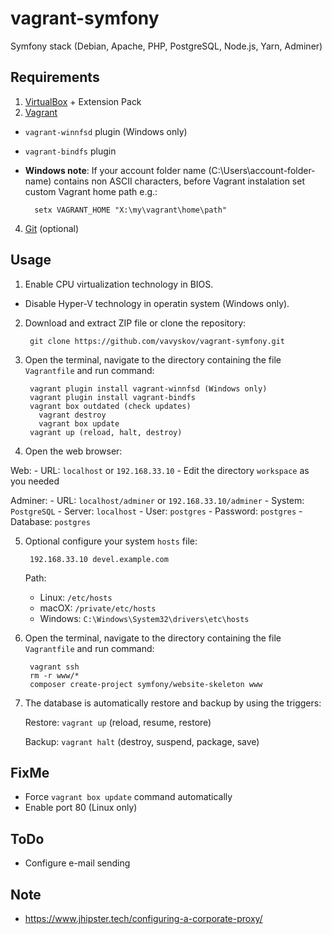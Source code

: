 # vagrant-symfony

Symfony stack (Debian, Apache, PHP, PostgreSQL, Node.js, Yarn, Adminer)

## Requirements
1. [VirtualBox](https://www.virtualbox.org/) + Extension Pack
2. [Vagrant](https://www.vagrantup.com/)
  - `vagrant-winnfsd` plugin (Windows only)
  - `vagrant-bindfs` plugin
  - **Windows note**: If your account folder name (C:\Users\account-folder-name\) contains non ASCII characters, before Vagrant instalation set custom Vagrant home path e.g.:
        
          setx VAGRANT_HOME "X:\my\vagrant\home\path"
        
4. [Git](https://git-scm.com/) (optional)

## Usage

1. Enable CPU virtualization technology in BIOS.

  - Disable Hyper-V technology in operatin system (Windows only).
      
2. Download and extract ZIP file or clone the repository:

		git clone https://github.com/vavyskov/vagrant-symfony.git

3. Open the terminal, navigate to the directory containing the file `Vagrantfile` and run command:

		vagrant plugin install vagrant-winnfsd (Windows only)
        vagrant plugin install vagrant-bindfs
        vagrant box outdated (check updates)
          vagrant destroy
          vagrant box update
        vagrant up (reload, halt, destroy)

4. Open the web browser:

  Web:
    - URL: `localhost` or `192.168.33.10`
    - Edit the directory `workspace` as you needed

  Adminer:
    - URL: `localhost/adminer` or `192.168.33.10/adminer`
	- System: `PostgreSQL`
    - Server: `localhost`
	- User: `postgres`
	- Password: `postgres`
	- Database: `postgres`

5. Optional configure your system `hosts` file:

		192.168.33.10 devel.example.com

	Path:
    - Linux: `/etc/hosts`
	- macOX: `/private/etc/hosts`
	- Windows: `C:\Windows\System32\drivers\etc\hosts`

6. Open the terminal, navigate to the directory containing the file `Vagrantfile` and run command:

        vagrant ssh
        rm -r www/*
        composer create-project symfony/website-skeleton www

7. The database is automatically restore and backup by using the triggers:

    Restore: `vagrant up` (reload, resume, restore)
    
    Backup: `vagrant halt` (destroy, suspend, package, save)

## FixMe

- Force `vagrant box update` command automatically
- Enable port 80 (Linux only)

## ToDo

- Configure e-mail sending

## Note

- https://www.jhipster.tech/configuring-a-corporate-proxy/